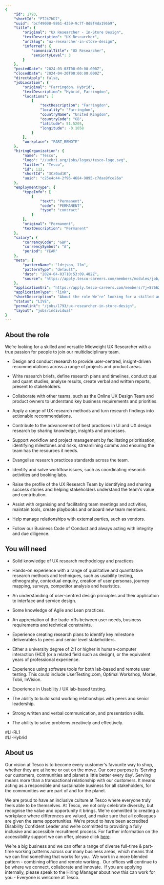 ```yaml
---
{
	"id": 1793,
	"shortId": "PTJk7hD7",
	"uuid": "bcf49008-9861-4359-9c7f-8d8f4da196b9",
	"title": {
		"original": "UX Researcher - In-Store Design",
		"textDescription": "UX Researcher",
		"urlSlug": "ux-researcher-in-store-design",
		"inferred": {
			"canonicalTitle": "UX Researcher",
			"seniortyLevel": 3
		}
	},
	"postedDate": "2024-03-03T00:00:00.000Z",
	"closedDate": "2024-04-20T00:00:00.000Z",
	"directApply": false,
	"jobLocation": {
		"original": "Farringdon, Hybrid",
		"textDescription": "Hybrid, Farringdon",
		"locations": [
			{
				"textDescription": "Farringdon",
				"locality": "Farringdon",
				"countryName": "United Kingdom",
				"countryCode": "GB",
				"latitude": 51.5205,
				"longitude": -0.1058
			}
		],
		"workplace": "PART_REMOTE"
	},
	"hiringOrganization": {
		"name": "Tesco",
		"logo": "//uxbri.org/jobs/logos/tesco-logo.svg",
		"twitter": "Tesco",
		"id": 112,
		"shortId": "3Cz0ad1K",
		"uuid": "c25e4c44-2f96-4684-9895-c7daa9fce26a"
	},
	"employmentType": {
		"typeInfo": [
			{
				"text": "Permanent",
				"code": "PERMANENT",
				"type": "contract"
			}
		],
		"original": "Permanent",
		"textDescription": "Permanent"
	},
	"salary": {
		"currencyCode": "GBP",
		"currencySymbol": "£",
		"period": "YEAR"
	},
	"meta": {
		"patternName": "ld+json, llm",
		"patternType": "default",
		"date": "2024-04-03T10:53:09.482Z",
		"source": "https://apply.tesco-careers.com/members/modules/job/detail.php?record=876629"
	},
	"applicationUri": "https://apply.tesco-careers.com/members/?j=876629",
	"applicationType": "link",
	"shortDescription": "About the role We’re’ looking for a skilled and versatile Midweight UX Researcher with a true passion for people to join our multidisciplinary team. Design and conduct research to provide",
	"status": "LIVE",
	"permalink": "/jobs/1793/ux-researcher-in-store-design",
	"layout": "jobs/individual"
}
---
```

<h2>About the role</h2><p>We’re looking for a skilled and versatile Midweight UX Researcher with a true passion for people to join our multidisciplinary team.</p><ul><li><p>Design and conduct research to provide user-centred, insight-driven recommendations across a range of projects and product areas.</p></li><li><p>Write research briefs, define research plans and timelines, conduct qual and quant studies, analyse results, create verbal and written reports, present to stakeholders.</p></li><li><p>Collaborate with other teams, such as the Online UX Design Team and product owners to understand key business requirements and priorities.</p></li><li><p>Apply a range of UX research methods and turn research findings into actionable recommendations.</p></li><li><p>Contribute to the advancement of best practices in UI and UX design research by sharing knowledge, insights and processes.</p></li><li><p>Support workflow and project management by facilitating prioritisation, identifying milestones and risks, streamlining comms and ensuring the team has the resources it needs.</p></li><li><p>Evangelise research practices standards across the team.</p></li><li><p>Identify and solve workflow issues, such as coordinating research activities and booking labs.</p></li><li><p>Raise the profile of the UX Research Team by identifying and sharing success stories and helping stakeholders understand the team's value and contribution.</p></li><li><p>Assist with organising and facilitating team meetings and activities, maintain tools, create playbooks and onboard new team members.</p></li><li><p>Help manage relationships with external parties, such as vendors.</p></li><li><p>Follow our Business Code of Conduct and always acting with integrity and due diligence.</p></li></ul><h2>You will need</h2><ul><li><p>Solid knowledge of UX research methodology and practices</p></li><li><p>Hands-on experience with a range of qualitative and quantitative research methods and techniques, such as usability testing, ethnography, contextual enquiry, creation of user personas, journey mapping, surveys, competitor analysis and heuristics.</p></li><li><p>An understanding of user-centred design principles and their application to interface and service design.</p></li><li><p>Some knowledge of Agile and Lean practices.</p></li><li><p>An appreciation of the trade-offs between user needs, business requirements and technical constraints.</p></li><li><p>Experience creating research plans to identify key milestone deliverables to peers and senior level stakeholders.</p></li><li><p>Either a university degree of 2:1 or higher in human-computer interaction (HCI) (or a related field such as design), or the equivalent years of professional experience.</p></li><li><p>Experience using software tools for both lab-based and remote user testing. This could include UserTesting.com, Optimal Workshop, Morae, Tobii, InVision.</p></li><li><p>Experience in Usability / UX lab-based testing.</p></li><li><p>The ability to build solid working relationships with peers and senior leadership.</p></li><li><p>Strong written and verbal communication, and presentation skills.</p></li><li><p>The ability to solve problems creatively and effectively.</p></li></ul><p>#LI-RL1<br>#LI-Hybrid</p><h2><strong>About us</strong></h2><p>Our vision at Tesco is to become every customer's favourite way to shop, whether they are at home or out on the move. Our core purpose is ‘Serving our customers, communities and planet a little better every day’. Serving means more than a transactional relationship with our customers. It means acting as a responsible and sustainable business for all stakeholders, for the communities we are part of and for the planet.</p><p>We are proud to have an inclusive culture at Tesco where everyone truly feels able to be themselves. At Tesco, we not only celebrate diversity, but recognise the value and opportunity it brings. We're committed to creating a workplace where differences are valued, and make sure that all colleagues are given the same opportunities.&nbsp;We’re proud to have been accredited Disability Confident Leader and we’re committed to providing a fully inclusive and accessible recruitment process. For further information on the accessibility support we can offer, please click <a target="_blank" rel="noopener noreferrer nofollow" href="https://www.tesco-careers.com/accessibility/">here</a>.</p><p>We’re a big business and we can offer a range of diverse full-time &amp; part-time working patterns across our many business areas, which means that we can find something that works for you.&nbsp; We work in a more blended pattern -&nbsp;combining office and remote working. &nbsp;Our offices will continue to be where we connect, collaborate and innovate. &nbsp;If you are applying internally, please speak to the Hiring Manager about how this can work for you - Everyone is welcome at Tesco.</p>
